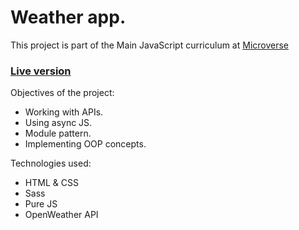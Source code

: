 # Weather app.

This project is part of the Main JavaScript curriculum at [Microverse](https://www.microverse.org/)

### [Live version](https://rawcdn.githack.com/codingAngarita/Weather-app/feature/basic-functionality/dist/index.html)

Objectives of the project:

* Working with APIs.
* Using async JS.
* Module pattern.
* Implementing OOP concepts.

Technologies used:

* HTML & CSS
* Sass
* Pure JS
* OpenWeather API
